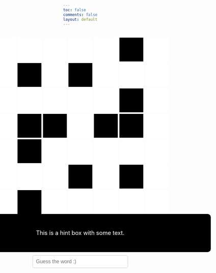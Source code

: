 ```yaml
---
toc: false
comments: false
layout: default
---
```


<html lang="en">
<head>
<meta charset="UTF-8">
<meta name="viewport" content="width=device-width, initial-scale=1.0">
<title>Gray Boxes</title>
<style>
    body {
        margin: 0;
        padding: 0;
        height: 100vh;
        background-image: url('https://wallpapers.com/images/hd/plain-black-background-02fh7564l8qq4m6d.jpg');
        background-size: cover; /* Cover the entire background */
        background-position: center; /* Center the background image */
        display: flex;
        flex-direction: column; /* Change to column layout */
        justify-content: center; /* Center content vertically */
        align-items: center; /* Center content horizontally */
        margin-top: 5px;
    }
    .container {
        display: grid;
        grid-template-columns: repeat(7, 75px); /* Adjust box width */
        grid-template-rows: repeat(7, 75px); /* Adjust box height */
        gap: 5px; /* Smaller gap between boxes */
    }
    .whitebox {
        position: relative;
        background-color: white; /* Light gray */
        width: 75px; /* Adjust box width */
        height: 75px; /* Adjust box height */
        font-size: 24px; /* Make font size bigger */
        color: red; /* Set text color to light blue */
        font-weight: bold; /* Make text bold */
        display: flex;
        justify-content: center;
        align-items: center;
        cursor: text; /* Set cursor to text */
    }
    .number {
        position: absolute;
        top: 5px;
        left: 5px;
        color: black; /* Set number color to black */
        font-size: 16px; /* Make font size smaller */
    }
    .letter {
        display: flex;
        justify-content: center;
        align-items: center;
        width: 100%;
        height: 100%;
        visibility: visible;
    }
    .blackbox {
        background-color: black; /* Light gray */
        width: 75px; /* Adjust box width */
        height: 75px; /* Adjust box height */
    }
    #game-container {
        display: flex;
        flex-direction: column;
        align-items: center;
        margin-top: 20px; /* Adjust the top margin as needed */
    }
    .hint-box {
        background-color: black;
        color: white;
        border-radius: 10px;
        padding: 10px;
        font-size: 18px;
        width: 800px;
        height: 100px;
        display: flex;
        justify-content: center;
        align-items: center;
        text-align: center;
    }
    .input-box {
        padding: 10px;
        border-radius: 5px;
        border: 1px solid #ccc;
        font-size: 16px;
        width: 300px;
        margin-top: 10px;
    }
</style>
</head>
<body>
<div id="game-container">
    <div class="container">
        <!-- 81 white and black boxes -->
        <div class="whitebox" id="box1"><span class="number"></span></div>
        <div class="whitebox" id="box2"><span class="number"></span></div>
        <div class="whitebox" id="box3"><span class="number"></span></div>
        <div class="whitebox" id="box4"><span class="number"></span></div>
        <div class="whitebox" id="box5"><span class="number"></span></div>
        <div class="blackbox"></div>
        <div class="whitebox" id="box6"><span class="number"></span></div>
        <div class="whitebox" id="box7"><span class="number"></span></div>
        <div class="blackbox"></div>
        <div class="whitebox" id="box8"><span class="number"></span></div>
        <div class="blackbox"></div>
        <div class="whitebox" id="box9"><span class="number"></span></div>
        <div class="whitebox" id="box10"><span class="number"></span></div>
        <div class="whitebox" id="box11"><span class="number"></span></div>
       <div class="whitebox" id="box12"><span class="number"></span></div>
       <div class="whitebox" id="box13"><span class="number"></span></div>
       <div class="whitebox" id="box14"><span class="number"></span></div>
        <div class="whitebox" id="box15"><span class="number"></span></div>
        <div class="whitebox" id="box16"><span class="number"></span></div>
        <div class="blackbox"></div>
        <div class="whitebox" id="box17"><span class="number"></span></div>
        <div class="whitebox" id="box18"><span class="number"></span></div>
        <div class="blackbox"></div>
        <div class="blackbox"></div>
        <div class="whitebox" id="box19"><span class="number"></span></div>
        <div class="blackbox"></div>
        <div class="blackbox"></div>
        <div class="whitebox" id="box20"><span class="number"></span></div>
        <div class="whitebox" id="box21"><span class="number"></span></div>
        <div class="blackbox"></div>
       <div class="whitebox" id="box22"><span class="number"></span></div>
       <div class="whitebox" id="box23"><span class="number"></span></div>
        <div class="whitebox" id="box24"><span class="number"></span></div>
        <div class="whitebox" id="box25"><span class="number"></span></div>
        <div class="whitebox" id="box26"><span class="number"></span></div>
        <div class="whitebox" id="box27"><span class="number"></span></div>
        <div class="whitebox" id="box28"><span class="number"></span></div>
        <div class="whitebox" id="box29"><span class="number"></span></div>
        <div class="blackbox"></div>
        <div class="whitebox" id="box30"><span class="number"></span></div>
        <div class="blackbox"></div>
        <div class="whitebox" id="box31"><span class="number"></span></div>
        <div class="whitebox" id="box32"><span class="number"></span></div>
        <div class="blackbox"></div>
        <div class="whitebox" id="box33"><span class="number"></span></div>
        <div class="whitebox" id="box34"><span class="number"></span></div>   
        <div class="whitebox" id="box35"><span class="number"></span></div>
        <div class="whitebox" id="box36"><span class="number"></span></div>
        <div class="whitebox" id="box37"><span class="number"></span></div>
    </div>
    <div class="hint-box">
    This is a hint box with some text.
</div>
<input type="text" class="input-box" placeholder="Guess the word :)" autocomplete="off">
</div>
<script>
    // Your existing JavaScript code here
    const boxLetterMapping = {
        box1: 'S',
        box2: 'A',
        box3: 'F',
        box4: 'E',
        box5: 'R',
        box6: 'A',
        box7: 'E',
        box8: 'L',
        box9: 'O',
        box10: 'L',
        box11: 'D',
        box12: 'A',
        box13: 'M',
        box14: 'U',
        box15: 'S',
        box16: 'E',
        box17: 'O',
        box18: 'S',
        box19: 'I',
        box20: 'R',
        box21: 'I',
        box22: 'S',
        box23: 'P',
        box24: 'A',
        box25: 'I',
        box26: 'N',
        box27: 'D',
        box28: 'I',
        box29: 'P',
        box30: 'L',
        box31: 'E',
        box32: 'E',
        box33: 'Y',
        box34: 'I',
        box35: 'E',
        box36: 'L',
        box37: 'D',
    };
    const wordHints = {
        Across: {
            1: "Provides security, or a sense of feeling more secured",
            6: "Entertain and bring joy",
            8: "European country famous for its cuisine and culture (Beside Portugal)",
            10: "Lower briefly into a liquid, also a type of sauce",
            11: "Give way or surrender",
            5: "Not new; ancient or aged"
        },
        Down: {
            1.1: "Coastal area where the land meets the sea",
            2: "Seasonal illness caused by viruses",
            4: "Decorated or embellished",
            7: "Drink slowly in small quantities through a straw",
            9: "Type of alcoholic beverage brewed from malt and hops"
        }
    };
    const hintBoxMapping = {
        1: ['box1', 'box2', 'box3', 'box4', 'box5'], 
        1.1: ['box1','box7', 'box12', 'box18', 'box21', 'box27', 'box32'],
        6: ['box12', 'box13', 'box14', 'box15', 'box16'], 
        8: ['box22', 'box23', 'box24', 'box25', 'box26'], 
        10: ['box27', 'box28', 'box29'], 
        11: ['box33', 'box34', 'box35', 'box36', 'box37'], 
        5: ['box9', 'box10', 'box11'],
        2: ['box3', 'box8', 'box14'],
        4: ['box6', 'box11', 'box17', 'box20', 'box26', 'box31', 'box37'],
        7: ['box15', 'box19', 'box23'],
        9: ['box24', 'box30', 'box35']
    };
    Object.keys(wordHints).forEach(direction => {
        Object.keys(wordHints[direction]).forEach(hintNumber => {
            const letters = hintBoxMapping[hintNumber].map(box => boxLetterMapping[box]);
            const hint = wordHints[direction][hintNumber];
            console.log(`The word is ${letters.join('')} and its hint is: ${hint}`);
        });
    });
// Function to check if the user input matches the correct word for the displayed hint
let totalQuestionsAnswered = 0;
let currentWordHints;
let acrossWordsCompleted = false; // Initialize acrossWordsCompleted
let downWordsCompleted = false;
let correctAnswerCounter = 0;
let hintIndex = 1;
// Function to check if the user input matches the correct word for the displayed hint
// Function to check if the user input matches the correct word for the displayed hint
function checkAnswer() {
    const userInput = document.querySelector('.input-box').value.trim().toUpperCase();
    const displayedHint = document.querySelector('.hint-box').innerText.trim();
    const hintNumber = parseInt(document.querySelector('.hint-box').getAttribute('data-hint'));
    if (!hintNumber) {
        console.log("No hint provided.");
        return;
    }
    if (!currentWordHints) {
        currentWordHints = wordHints['Across'];
        currentWordDirection = 'Across';
    }
    if (acrossWordsCompleted && !downWordsCompleted && currentWordDirection !== 'Down') {
        currentWordHints = wordHints['Down'];
        currentWordDirection = 'Down';
    }
    currentWordKey = Object.keys(currentWordHints).find(key => currentWordHints[key] === displayedHint);
    const correctLetters = hintBoxMapping[currentWordKey].map(box => boxLetterMapping[box]).join('');
    console.log("User Input:", userInput);
    console.log("Correct Word:", correctLetters);
    if (userInput === correctLetters) {
        correctAnswerCounter++;
        // If the answer is correct, display the word on the crossword
        hintBoxMapping[currentWordKey].forEach(boxId => {
            document.getElementById(boxId).innerText = boxLetterMapping[boxId];
        });
        console.log("Congratulations! You got it right!");
        // Clear the input box
        document.querySelector('.input-box').value = '';
        // Move to the next hint if available, or move to the next word
        const nextHintNumber = hintNumber + 1;
        const nextHint = currentWordHints[nextHintNumber];
        if (nextHint) {
            document.querySelector('.hint-box').innerText = nextHint;
            document.querySelector('.hint-box').setAttribute('data-hint', nextHintNumber);
        } else {
            totalQuestionsAnswered++;
            // If there are no more hints for this direction, mark the word as completed
            if (currentWordDirection === 'Across') {
                const nextWordKeys = Object.keys(currentWordHints);
                const nextWordIndex = nextWordKeys.indexOf(currentWordKey) + 1;
                const nextWordKey = nextWordKeys[nextWordIndex];
                // Check if all words have been completed
                if (acrossWordsCompleted && downWordsCompleted) {
                    console.log("All words completed.");
                    console.log("Well done! All words guessed correctly!");
                    // Change hint box background color to black
                    document.querySelector('.hint-box').style.backgroundColor = 'black';
                    // Display "Well done! All words guessed correctly!" in the console
                    console.log("Well done! All words guessed correctly!");
                    return;
                }
                if (nextWordKey) {
                    const nextWordHint = currentWordHints[nextWordKey];
                    document.querySelector('.hint-box').innerText = nextWordHint;
                    document.querySelector('.hint-box').setAttribute('data-hint', nextWordKey);
                    // Clear the input box and perform any other actions for the next word
                    document.querySelector('.input-box').value = '';
                    console.log("Moving to the next word.");
                } else {
                    console.log("All across words completed.");
                    acrossWordsCompleted = true;
                    if (!downWordsCompleted) {
                        currentWordHints = wordHints['Down'];
                        currentWordDirection = 'Down';
                        const firstDownHint = currentWordHints[Object.keys(currentWordHints)[0]];
                        const firstDownHintNumber = Object.keys(currentWordHints)[0];
                        document.querySelector('.hint-box').innerText = firstDownHint;
                        document.querySelector('.hint-box').setAttribute('data-hint', firstDownHintNumber);
                        // Clear the input box and perform any other actions for the next word
                        document.querySelector('.input-box').value = '';
                        console.log("Moving to the down words.");
                    } else {
                        console.log("All words completed.");
                        console.log("Well done! All words guessed correctly!");
                        // Change hint box background color to black
                        document.querySelector('.hint-box').style.backgroundColor = 'black';
                        // Display "Well done! All words guessed correctly!" in the console
                        console.log("Well done! All words guessed correctly!");
                        // Perform any necessary actions if all words are completed
                    }
                }
            } else if (currentWordDirection === 'Down') {
                const nextWordKeys = Object.keys(currentWordHints);
                const nextWordIndex = nextWordKeys.indexOf(currentWordKey) + 1;
                const nextWordKey = nextWordKeys[nextWordIndex];
                if (nextWordKey) {
                    const nextWordHint = currentWordHints[nextWordKey];
                    document.querySelector('.hint-box').innerText = nextWordHint;
                    document.querySelector('.hint-box').setAttribute('data-hint', nextWordKey);
                    // Clear the input box and perform any other actions for the next word
                    document.querySelector('.input-box').value = '';
                    console.log("Moving to the next word.");
                } else {
                    console.log("All down words completed.");
                    downWordsCompleted = true;
                    if (acrossWordsCompleted) {
                        console.log("All words completed.");
                        console.log("Well done! All words guessed correctly!");
                        // Change hint box background color to black
                        document.querySelector('.hint-box').style.backgroundColor = 'black';
                        // Display "Well done! All words guessed correctly!" in the console
                        console.log("Well done! All words guessed correctly!");
                        // Perform any necessary actions if all words are completed
                    }
                }
            }
        }
        if (totalQuestionsAnswered === 11) {
            console.log("You've answered 11 questions. Game Over.");
            // Perform any additional actions or cleanup here
            return;
        }
    } else {
        console.log("Sorry, that's not correct. Please try again.");
    }
}
// Populate hint box with the first hint
populateHintBox(1);
// Listen for user input in the answer box
document.querySelector('.input-box').addEventListener('keyup', function(event) {
    if (event.key === 'Enter') {
        // If the user presses Enter, check the answer
        checkAnswer();
    }
});
function populateHintBox() {
    const hint = hintIndex % 2 === 1 ? wordHints['Across'][hintIndex] : wordHints['Down'][Math.ceil(hintIndex / 2)];
    if (hint) {
        document.querySelector('.hint-box').innerText = hint;
        document.querySelector('.hint-box').setAttribute('data-hint', hintIndex);
    } else {
        console.log("No hint provided for the specified hint number.");
    }
    hintIndex++;
}

</script>
</body>
</html>

